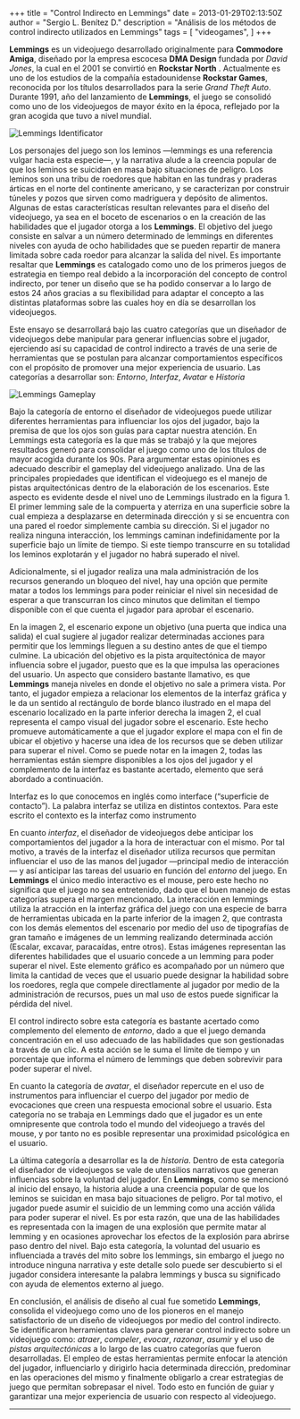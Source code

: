 +++
title = "Control Indirecto en Lemmings"
date = 2013-01-29T02:13:50Z
author = "Sergio L. Benítez D."
description = "Análisis de los métodos de control indirecto utilizados en Lemmings"
tags = [
    "videogames",
]
+++

__Lemmings__ es un videojuego desarrollado originalmente para __Commodore Amiga__, diseñado por la empresa escocesa __DMA Design__ fundada por _David Jones_, la cual en el 2001 se convirtió en __Rockstar North__ . Actualmente es uno de los estudios de la compañía estadounidense __Rockstar Games__, reconocida por los títulos desarrollados para la serie _Grand Theft Auto_. Durante 1991, año del lanzamiento de __Lemmings__, el juego se consolidó como uno de los videojuegos de mayor éxito en la época, reflejado por la gran acogida que tuvo a nivel mundial.

![Lemmings Identificator](https://cdn7.portalprogramasnet.com/imagenes/programas/es/931/14931_2.jpg)

Los personajes del juego son los leminos —lemmings es una referencia vulgar hacia esta especie—, y la narrativa alude a la creencia popular de que los leminos se suicidan en masa bajo situaciones de peligro. Los leminos son una tribu de roedores que habitan en las tundras y praderas árticas en el norte del continente americano, y se caracterizan por construir túneles y pozos que sirven como madriguera y depósito de alimentos. Algunas de estas características resultan relevantes para el diseño del videojuego, ya sea en el boceto de escenarios o en la creación de las habilidades que el jugador otorga a los __Lemmings__. El objetivo del juego consiste en salvar a un número determinado de lemmings en diferentes niveles con ayuda de ocho habilidades que se pueden repartir de manera limitada sobre cada roedor para alcanzar la salida del nivel. Es importante resaltar que __Lemmings__ es catalogado como uno de los primeros juegos de estrategia en tiempo real debido a la incorporación del concepto de control indirecto, por tener un diseño que se ha podido conservar a lo largo de estos 24 años gracias a su flexibilidad para adaptar el concepto a las distintas plataformas sobre las cuales hoy en día se desarrollan los videojuegos.

Este ensayo se desarrollará bajo las cuatro categorías que un diseñador de videojuegos debe manipular para generar influencias sobre el jugador, ejerciendo así su capacidad de control indirecto a través de una serie de herramientas que se postulan para alcanzar comportamientos específicos con el propósito de promover una mejor experiencia de usuario. Las categorías a desarrollar son: _Entorno_, _Interfaz_, _Avatar_ e _Historia_

![Lemmings Gameplay](https://3.bp.blogspot.com/_RYVo2Uh4rdE/StJ0Rq5UkbI/AAAAAAAAChg/eJQzymDI06c/s400/lemmings+1.JPG)

Bajo la categoría de entorno el diseñador de videojuegos puede utilizar diferentes herramientas para influenciar los ojos del jugador, bajo la premisa de que los ojos son guías para captar nuestra atención. En Lemmings esta categoría es la que más se trabajó y la que mejores resultados generó para consolidar el juego como uno de los títulos de mayor acogida durante los 90s. Para argumentar estas opiniones es adecuado describir el gameplay del videojuego analizado. Una de las principales propiedades que identifican el videojuego es el manejo de pistas arquitectónicas dentro de la elaboración de los escenarios. Este aspecto es evidente desde el nivel uno de Lemmings ilustrado en la figura 1. El primer lemming sale de la compuerta y aterriza en una superficie sobre la cual empieza a desplazarse en determinada dirección y si se encuentra con una pared el roedor simplemente cambia su dirección. Si el jugador no realiza ninguna interacción, los lemmings caminan indefinidamente por la superficie bajo un límite de tiempo. Si este tiempo transcurre en su totalidad los leminos explotarán y el jugador no habrá superado el nivel.

Adicionalmente, si el jugador realiza una mala administración de los recursos generando un bloqueo del nivel, hay una opción que permite matar a todos los lemmings para poder reiniciar el nivel sin necesidad de esperar a que transcurran los cinco minutos que delimitan el tiempo disponible con el que cuenta el jugador para aprobar el escenario.

En la imagen 2, el escenario expone un objetivo (una puerta que indica una salida) el cual sugiere al jugador realizar determinadas acciones para permitir que los lemmings lleguen a su destino antes de que el tiempo culmine. La ubicación del objetivo es la pista arquitectónica de mayor influencia sobre el jugador, puesto que es la que impulsa las operaciones del usuario. Un aspecto que considero bastante llamativo, es que __Lemmings__ maneja niveles en donde el objetivo no sale a primera vista. Por tanto, el jugador empieza a relacionar los elementos de la interfaz gráfica y le da un sentido al rectángulo de borde blanco ilustrado en el mapa del escenario localizado en la parte inferior derecha la imagen 2, el cual representa el campo visual del jugador sobre el escenario. Este hecho promueve automáticamente a que el jugador explore el mapa con el fin de ubicar el objetivo y hacerse una idea de los recursos que se deben utilizar para superar el nivel. Como se puede notar en la imagen 2, todas las herramientas están siempre disponibles a los ojos del jugador y el complemento de la interfaz es bastante acertado, elemento que será abordado a continuación.

Interfaz es lo que conocemos en inglés como interface (“superficie de contacto”). La palabra interfaz se utiliza en distintos contextos. Para este escrito el contexto es la interfaz como instrumento

En cuanto _interfaz_, el diseñador de videojuegos debe anticipar los comportamientos del jugador a la hora de interactuar con el mismo. Por tal motivo, a través de la interfaz el diseñador utiliza recursos que permitan influenciar el uso de las manos del jugador —principal medio de interacción— y así anticipar las tareas del usuario en función del _entorno_ del juego. En __Lemmings__ el único medio interactivo es el mouse, pero este hecho no significa que el juego no sea entretenido, dado que el buen manejo de estas categorías supera el margen mencionado. La interacción en lemmings utiliza la atracción en la interfaz gráfica del juego con una especie de barra de herramientas ubicada en la parte inferior de la imagen 2, que contrasta con los demás elementos del escenario por medio del uso de tipografías de gran tamaño e imágenes de un lemming realizando determinada acción (Escalar, excavar, paracaídas, entre otros). Estas imágenes representan las diferentes habilidades que el usuario concede a un lemming para poder superar el nivel. Este elemento gráfico es acompañado por un número que limita la cantidad de veces que el usuario puede designar la habilidad sobre los roedores, regla que compele directIamente al jugador por medio de la administración de recursos, pues un mal uso de estos puede significar la pérdida del nivel.

El control indirecto sobre esta categoría es bastante acertado como complemento del elemento de _entorno_, dado a que el juego demanda concentración en el uso adecuado de las habilidades que son gestionadas a través de un clic. A esta acción se le suma el límite de tiempo y un porcentaje que informa el número de lemmings que deben sobrevivir para poder superar el nivel.

En cuanto la categoría de _avatar_, el diseñador repercute en el uso de instrumentos para influenciar el cuerpo del jugador por medio de evocaciones que creen una respuesta emocional sobre el usuario. Esta categoría no se trabaja en Lemmings dado que el jugador es un ente omnipresente que controla todo el mundo del videojuego a través del mouse, y por tanto no es posible representar una proximidad psicológica en el usuario.

La última categoría a desarrollar es la de _historia_. Dentro de esta categoría el diseñador de videojuegos se vale de utensilios narrativos que generan influencias sobre la voluntad del jugador. En __Lemmings__, como se mencionó al inicio del ensayo, la historia alude a una creencia popular de que los leminos se suicidan en masa bajo situaciones de peligro. Por tal motivo, el jugador puede asumir el suicidio de un lemming como una acción válida para poder superar el nivel. Es por esta razón, que una de las habilidades es representada con la imagen de una explosión que permite matar al lemming y en ocasiones aprovechar los efectos de la explosión para abrirse paso dentro del nivel. Bajo esta categoría, la voluntad del usuario es influenciada a través del mito sobre los lemmings, sin embargo el juego no introduce ninguna narrativa y este detalle solo puede ser descubierto si el jugador considera interesante la palabra lemmings y busca su significado con ayuda de elementos externo al juego.

En conclusión, el análisis de diseño al cual fue sometido __Lemmings__, consolida el videojuego como uno de los pioneros en el manejo satisfactorio de un diseño de videojuegos por medio del control indirecto. Se identificaron herramientas claves para generar control indirecto sobre un videojuego como: _atraer_, _compeler_, _evocar_, _razonar_, _asumir_ y el uso de _pistas arquitectónicas_ a lo largo de las cuatro categorías que fueron desarrolladas. El empleo de estas herramientas permite enfocar la atención del jugador, influenciarlo y dirigirlo hacia determinada dirección, predominar en las operaciones del mismo y finalmente obligarlo a crear estrategias de juego que permitan sobrepasar el nivel. Todo esto en función de guiar y garantizar una mejor experiencia de usuario con respecto al videojuego.

* * *
